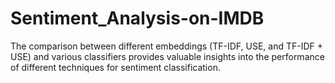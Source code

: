# Sentiment_Analysis-on-IMDB
The comparison between different embeddings (TF-IDF, USE, and TF-IDF + USE) and various classifiers provides valuable insights into the performance of different techniques for sentiment classification.
